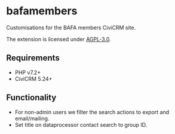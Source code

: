 # bafamembers

Customisations for the BAFA members CiviCRM site.

The extension is licensed under [AGPL-3.0](LICENSE.txt).

## Requirements

* PHP v7.2+
* CiviCRM 5.24+

## Functionality

* For non-admin users we filter the search actions to export and email/mailing.
* Set title on dataprocessor contact search to group ID.
